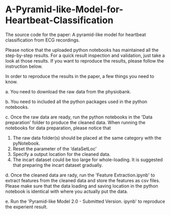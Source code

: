# A-Pyramid-like-Model-for-Heartbeat-Classification
The source code for the paper: A pyramid-like model for heartbeat classification from ECG recordings.


Please notice that the uploaded python notebooks has maintained all the step-by-step results. For a quick result inspection and validation, just take a look at those results. If you want to reproduce the results, please follow the instruction below.


In order to reproduce the results in the paper, a few things you need to know. 

a. You need to download the raw data from the physiobank. 

b. You need to included all the python packages used in the python notebooks.

c. Once the raw data are ready, run the python notebooks in the 'Data preparation' folder to produce the cleaned data. 
When running the notebooks for data preparation, please notice that
  1. The raw data folder(s) should be placed at the same category with the pyNotebook.
  2. Reset the parameter of the ‘dataSetLoc’
  3. Specify a output location for the cleaned data. 
  4. The incart dataset could be too large for whole-loading. It is suggested that preparing the incart dataset gradually. 
  
d. Once the cleaned data are rady, run the 'Feature Extraction.ipynb' to extract features from the cleaned data and store the features as csv files. Please make sure that the data loading and saving location in the python notebook is identical with where you actually put the data. 

e. Run the 'Pyramid-like Model 2.0 - Submitted Version. ipynb' to reproduce the experient result. 

